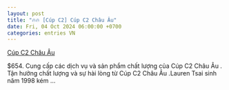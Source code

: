 ```yaml
---
layout: post
title: "🔥🔥 [Cúp C2] Cúp C2 Châu Âu"
date: Fri, 04 Oct 2024 06:00:00 +0700
categories: entries VN
---
```

[Cúp C2 Châu Âu](https://vasep.com.vn/poker/C%C3%BAp%20C2%20Ch%C3%A2u%20%C3%82u%20.shtm)

$654. Cung cấp các dịch vụ và sản phẩm chất lượng của Cúp C2 Châu Âu . Tận hưởng chất lượng và sự hài lòng từ Cúp C2 Châu Âu .Lauren Tsai sinh năm 1998 kém ...

